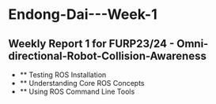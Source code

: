 # Endong-Dai---Week-1
## Weekly Report 1 for FURP23/24 - Omni-directional-Robot-Collision-Awareness
- ** Testing ROS Installation
- ** Understanding Core ROS Concepts
- ** Using ROS Command Line Tools
